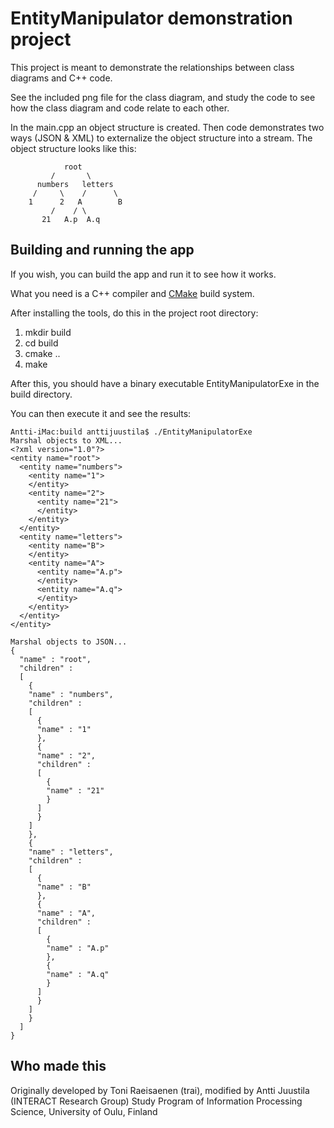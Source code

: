 # EntityManipulator demonstration project

This project is meant to demonstrate the relationships between class diagrams and C++ code.

See the included png file for the class diagram, and study the code to see how the class diagram and code relate to each other.

In the main.cpp an object structure is created. Then code demonstrates two ways (JSON & XML) to externalize the object structure into a stream. The object structure looks like this:

```
            root
         /       \
      numbers   letters
     /     \    /      \
    1      2   A        B
         /    / \
       21   A.p  A.q
```


## Building and running the app

If you wish, you can build the app and run it to see how it works.

What you need is a C++ compiler and [CMake](https://cmake.org) build system.

After installing the tools, do this in the project root directory:

1. mkdir build
2. cd build
3. cmake ..
4. make

After this, you should have a binary executable EntityManipulatorExe in the build directory.

You can then execute it and see the results:


```
Antti-iMac:build anttijuustila$ ./EntityManipulatorExe 
Marshal objects to XML...
<?xml version="1.0"?>
<entity name="root">
  <entity name="numbers">
    <entity name="1">
    </entity>
    <entity name="2">
      <entity name="21">
      </entity>
    </entity>
  </entity>
  <entity name="letters">
    <entity name="B">
    </entity>
    <entity name="A">
      <entity name="A.p">
      </entity>
      <entity name="A.q">
      </entity>
    </entity>
  </entity>
</entity>

Marshal objects to JSON...
{
  "name" : "root",
  "children" : 
  [
    {
    "name" : "numbers",
    "children" : 
    [
      {
      "name" : "1"
      },
      {
      "name" : "2",
      "children" : 
      [
        {
        "name" : "21"
        }
      ]
      }
    ]
    },
    {
    "name" : "letters",
    "children" : 
    [
      {
      "name" : "B"
      },
      {
      "name" : "A",
      "children" : 
      [
        {
        "name" : "A.p"
        },
        {
        "name" : "A.q"
        }
      ]
      }
    ]
    }
  ]
}
```

## Who made this

Originally developed by Toni Raeisaenen (trai), modified by Antti Juustila (INTERACT Research Group)
Study Program of Information Processing Science, University of Oulu, Finland
